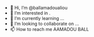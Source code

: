 - 👋 Hi, I’m @ballamadoualiou
- 👀 I’m interested in .
- 🌱 I’m currently learning ...
- 💞️ I’m looking to collaborate on ...
- 📫 How to reach me AAMADOU BALL

<!---
ballamadoualiou/ballamadoualiou is a ✨ special ✨ repository because its `README.md` (this file) appears on your GitHub profile.
You can click the Preview link to take a look at your changes.
--->
